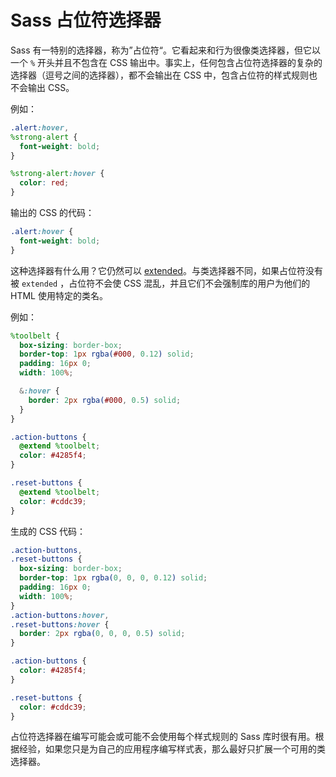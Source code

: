 # Sass 占位符选择器

Sass 有一特别的选择器，称为”占位符“。它看起来和行为很像类选择器，但它以一个 `%` 开头并且不包含在 CSS 输出中。事实上，任何包含占位符选择器的复杂的选择器（逗号之间的选择器），都不会输出在 CSS 中，包含占位符的样式规则也不会输出 CSS。

例如：

```scss
.alert:hover,
%strong-alert {
  font-weight: bold;
}

%strong-alert:hover {
  color: red;
}
```

输出的 CSS 的代码：

```css
.alert:hover {
  font-weight: bold;
}
```

这种选择器有什么用？它仍然可以 [extended](../at-rules/extend)。与类选择器不同，如果占位符没有被 `extended` ，占位符不会使 CSS 混乱，并且它们不会强制库的用户为他们的 HTML 使用特定的类名。

例如：

```scss
%toolbelt {
  box-sizing: border-box;
  border-top: 1px rgba(#000, 0.12) solid;
  padding: 16px 0;
  width: 100%;

  &:hover {
    border: 2px rgba(#000, 0.5) solid;
  }
}

.action-buttons {
  @extend %toolbelt;
  color: #4285f4;
}

.reset-buttons {
  @extend %toolbelt;
  color: #cddc39;
}
```

生成的 CSS 代码：

```css
.action-buttons,
.reset-buttons {
  box-sizing: border-box;
  border-top: 1px rgba(0, 0, 0, 0.12) solid;
  padding: 16px 0;
  width: 100%;
}
.action-buttons:hover,
.reset-buttons:hover {
  border: 2px rgba(0, 0, 0, 0.5) solid;
}

.action-buttons {
  color: #4285f4;
}

.reset-buttons {
  color: #cddc39;
}
```

占位符选择器在编写可能会或可能不会使用每个样式规则的 Sass 库时很有用。根据经验，如果您只是为自己的应用程序编写样式表，那么最好只扩展一个可用的类选择器。
